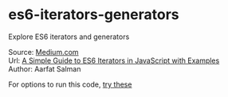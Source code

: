 # es6-iterators-generators
Explore ES6 iterators and generators

Source: [Medium.com](https://medium.com/)  
Url: [A Simple Guide to ES6 Iterators in JavaScript with Examples](https://codeburst.io/a-simple-guide-to-es6-iterators-in-javascript-with-examples-189d052c3d8e)  
Author: Aarfat Salman

For options to run this code, [try these](https://gist.github.com/kozigh01/62cffcb88395e10e1ceaa585426fc260)
  
